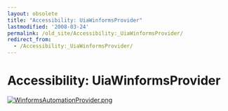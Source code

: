 ```yaml
---
layout: obsolete
title: "Accessibility: UiaWinformsProvider"
lastmodified: '2008-03-24'
permalink: /old_site/Accessibility:_UiaWinformsProvider/
redirect_from:
  - /Accessibility:_UiaWinformsProvider/
---
```


Accessibility: UiaWinformsProvider
==================================

[![WinformsAutomationProvider.png]({{site.github.url}}/old_site/images/f/f6/WinformsAutomationProvider.png)]({{site.github.url}}/old_site/images/f/f6/WinformsAutomationProvider.png)

